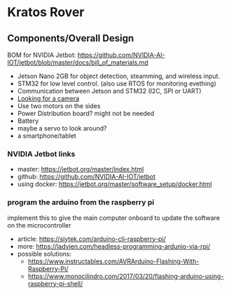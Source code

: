 # Kratos Rover

## Components/Overall Design

BOM for NVIDIA Jetbot: <https://github.com/NVIDIA-AI-IOT/jetbot/blob/master/docs/bill_of_materials.md>

* Jetson Nano 2GB for object detection, steamming, and wireless input.
* STM32 for low level control. (also use RTOS for monitoring evething) 
* Communication between Jetson and STM32 (I2C, SPI or UART)
* [Looking for a camera](https://www.accessoriestested.com/best-camera-for-nvidia-jetson-nano/)
* Use two motors on the sides
* Power Distribution board? might not be needed
* Battery
* maybe a servo to look around?
* a smartphone/tablet 

### NVIDIA Jetbot links
* master: <https://jetbot.org/master/index.html>
* github: <https://github.com/NVIDIA-AI-IOT/jetbot>
* using docker: <https://jetbot.org/master/software_setup/docker.html>

### program the arduino from the raspberry pi
implement this to give the main computer onboard to update the software on the microcontroller

* article: <https://siytek.com/arduino-cli-raspberry-pi/>
* more: <https://ladvien.com/headless-programming-ardunio-via-rpi/>
* possible solutions:
    - <https://www.instructables.com/AVRArduino-Flashing-With-Raspberry-Pi/>
    - <https://www.monocilindro.com/2017/03/20/flashing-arduino-using-raspberry-pi-shell/>


